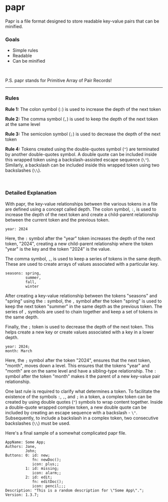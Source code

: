 # papr
Papr is a file format designed to store readable key-value pairs that can be minified.

### Goals
- Simple rules
- Readable
- Can be minified

<br />

P.S. papr stands for Primitive Array of Pair Records!

---

### Rules
**Rule 1:** The colon symbol (`:`) is used to increase the depth of the next token

**Rule 2:** The comma symbol (`,`) is used to keep the depth of the next token at the same level

**Rule 3:** The semicolon symbol (`;`) is used to decrease the depth of the next token

**Rule 4:** Tokens created using the double-quotes symbol (`"`) are terminated by another double-quotes symbol. A double quote can be included inside this wrapped token using a backslash-assisted escape sequence (`\"`). Similarly, a backslash can be included inside this wrapped token using two backslashes (`\\`).

<br />

### Detailed Explanation
With papr, the key-value relationships between the various tokens in a file are defined using a concept called depth. The colon symbol, `:`, is used to increase the depth of the next token and create a child-parent relationship between the current token and the previous token.

```
year: 2024
```

Here, the `:` symbol after the "year" token increases the depth of the next token, "2024", creating a new child-parent relationship where the token "year" is the key and the token "2024" is the value.

The comma symbol, `,`, is used to keep a series of tokens in the same depth. These are used to create arrays of values associated with a particular key.

```
seasons: spring,
         summer,
         fall,
         winter
```

After creating a key-value relationship between the tokens "seasons" and "spring" using the `:` symbol, the `,` symbol after the token "spring" is used to keep the next token "summer" in the same depth as the previous token. The series of `,` symbols are used to chain together and keep a set of tokens in the same depth.

Finally, the `;` token is used to decrease the depth of the next token. This helps create a new key or create values associated with a key in a lower depth.

```
year: 2024;
month: March
```

Here, the `;` symbol after the token "2024", ensures that the next token, "month", moves down a level. This ensures that the tokens "year" and "month" are on the same level and have a sibling-type relationship. The `:` symbol after the token "month" makes it the parent of a new key-value pair relationship.

One last rule is required to clarify what determines a token. To facilitate the existence of the symbols `:`, `,`, and `;` in a token, a complex token can be created by using double quotes (`"`) symbols to wrap content together. Inside a double-quote wrapped complex token, a new double quote can be included by creating an escape sequence with a backslash - `\"`. Subsequently, to include a backslash in a complex token, two consecutive backslashes (`\\`) must be used.

Here's a final sample of a somewhat complicated papr file.

```
AppName: Some App;
Authors: Jane,
         John;
Buttons: 0: id: new;
            fn: newDoc();
            icon: plus;;
         1: id: missing;
            icon: alarm;;
         2: id: edit;
            fn: editDoc();
            icon: pencil;;;
Description: "This is a random description for \"Some App\".";
Version: 1.3.7;
```
